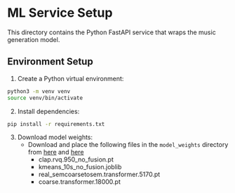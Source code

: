 # ML Service Setup

This directory contains the Python FastAPI service that wraps the music generation model.

## Environment Setup

1. Create a Python virtual environment:
```bash
python3 -m venv venv
source venv/bin/activate  
```

2. Install dependencies:
```bash
pip install -r requirements.txt
```

3. Download model weights:
   - Download and place the following files in the `model_weights` directory from [here](https://drive.google.com/drive/u/0/folders/1347glwEc-6XWulfU7NGrFrYTvTnjeVJE) and [here](https://drive.google.com/drive/folders/1D6ZR5S6M5yoNXaJm35U2s-Rh6YofHrpQ)
     - clap.rvq.950_no_fusion.pt
     - kmeans_10s_no_fusion.joblib
     - real_semcoarsetosem.transformer.5170.pt
     - coarse.transformer.18000.pt
